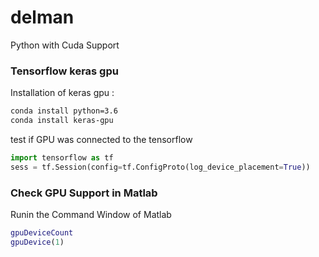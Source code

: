 # delman
Python with Cuda Support

### Tensorflow keras gpu
Installation of keras gpu :

```sh
conda install python=3.6
conda install keras-gpu
```

test if GPU was connected to the tensorflow

```python
import tensorflow as tf
sess = tf.Session(config=tf.ConfigProto(log_device_placement=True))
```

### Check GPU Support in Matlab
Runin the Command Window of Matlab 
```m
gpuDeviceCount
gpuDevice(1)
```
